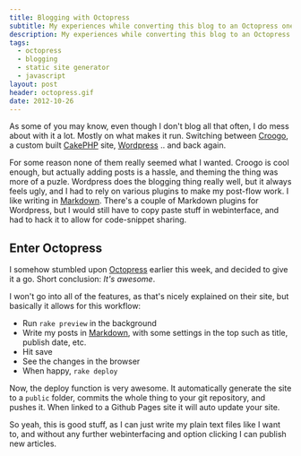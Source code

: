 ```yaml
---
title: Blogging with Octopress
subtitle: My experiences while converting this blog to an Octopress one
description: My experiences while converting this blog to an Octopress one
tags:
  - octopress
  - blogging
  - static site generator
  - javascript
layout: post
header: octopress.gif
date: 2012-10-26
---
```


As some of you may know, even though I don't blog all that often, I do mess about with it a lot. Mostly on what makes it run. Switching between [Croogo](http://croogo.org), a custom built [CakePHP](http://cakephp.org) site, [Wordpress](http://wordpress.org) .. and back again.

For some reason none of them really seemed what I wanted. Croogo is cool enough, but actually adding posts is a hassle, and theming the thing was more of a puzle. Wordpress does the blogging thing really well, but it always feels ugly, and I had to rely on various plugins to make my post-flow work. I like writing in [Markdown](http://daringfireball.net/projects/markdown/). There's a couple of Markdown plugins for Wordpress, but I would still have to copy paste stuff in webinterface, and had to hack it to allow for code-snippet sharing.

## Enter Octopress

I somehow stumbled upon [Octopress](http://octopress.org) earlier this week, and decided to give it a go. Short conclusion: _It's awesome_.

<!-- Rectangle Ad -->

<!-- <center>
<ins class="adsbygoogle"
     style="display:inline-block;width:336px;height:280px"
     data-ad-client="ca-pub-0534492338431642"
     data-ad-slot="3199566305"></ins>
</center>
<script>
(adsbygoogle = window.adsbygoogle || []).push({});
</script> -->

I won't go into all of the features, as that's nicely explained on their site, but basically it allows for this workflow:

* Run `rake preview` in the background
* Write my posts in [Markdown](http://daringfireball.net/projects/markdown/), with some settings in the top such as title, publish date, etc.
* Hit save
* See the changes in the browser
* When happy, `rake deploy`

Now, the deploy function is very awesome. It automatically generate the site to a `public` folder, commits the whole thing to your git repository, and pushes it. When linked to a Github Pages site it will auto update your site.

So yeah, this is good stuff, as I can just write my plain text files like I want to, and without any further webinterfacing and option clicking I can publish new articles.
